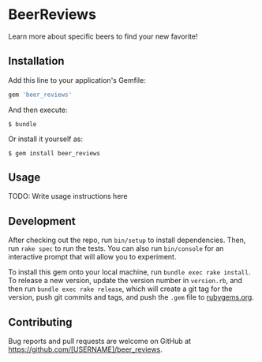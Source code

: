 # BeerReviews

Learn more about specific beers to find your new favorite!

## Installation

Add this line to your application's Gemfile:

```ruby
gem 'beer_reviews'
```

And then execute:

    $ bundle

Or install it yourself as:

    $ gem install beer_reviews

## Usage

TODO: Write usage instructions here

## Development

After checking out the repo, run `bin/setup` to install dependencies. Then, run `rake spec` to run the tests. You can also run `bin/console` for an interactive prompt that will allow you to experiment.

To install this gem onto your local machine, run `bundle exec rake install`. To release a new version, update the version number in `version.rb`, and then run `bundle exec rake release`, which will create a git tag for the version, push git commits and tags, and push the `.gem` file to [rubygems.org](https://rubygems.org).

## Contributing

Bug reports and pull requests are welcome on GitHub at https://github.com/[USERNAME]/beer_reviews.
